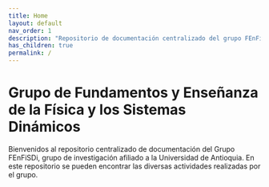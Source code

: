 ```yaml
---
title: Home
layout: default
nav_order: 1
description: "Repositorio de documentación centralizado del grupo FEnFiSDi"
has_children: true
permalink: /
---
```


# Grupo de Fundamentos y Enseñanza de la Física y los Sistemas Dinámicos

Bienvenidos al repositorio centralizado de documentación del Grupo FEnFiSDi, grupo de
investigación afiliado a la Universidad de Antioquia. En este repositorio se pueden
encontrar las diversas actividades realizadas por el grupo.
